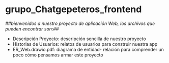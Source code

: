 # grupo_Chatgepeteros_frontend

##*bienvenidos a nuestro proyecto de aplicación Web, los archivos que pueden encontrar son:*##

- Descripción Proyecto: descripción sencilla de nuestro proyecto
- Historias de Usuarios: relatos de usuarios para construir nuestra app
- ER_Web.drawio.pdf: diagrama de entidad- relación para comprender un poco cómo pensamos armar este proyecto

